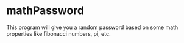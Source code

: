 # mathPassword
This program will give you a random password based on some math properties like fibonacci numbers, pi, etc.
